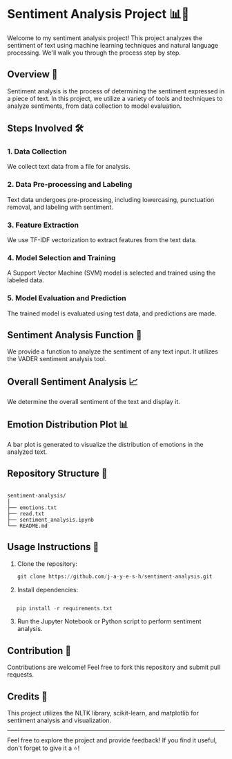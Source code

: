 # Sentiment Analysis Project 📊💬

Welcome to my sentiment analysis project! This project analyzes the sentiment of text using machine learning techniques and natural language processing. We'll walk you through the process step by step.

## Overview 🌟

Sentiment analysis is the process of determining the sentiment expressed in a piece of text. In this project, we utilize a variety of tools and techniques to analyze sentiments, from data collection to model evaluation.

## Steps Involved 🛠️

### 1. Data Collection

We collect text data from a file for analysis.

### 2. Data Pre-processing and Labeling

Text data undergoes pre-processing, including lowercasing, punctuation removal, and labeling with sentiment.

### 3. Feature Extraction

We use TF-IDF vectorization to extract features from the text data.

### 4. Model Selection and Training

A Support Vector Machine (SVM) model is selected and trained using the labeled data.

### 5. Model Evaluation and Prediction

The trained model is evaluated using test data, and predictions are made.

## Sentiment Analysis Function 📝

We provide a function to analyze the sentiment of any text input. It utilizes the VADER sentiment analysis tool.

## Overall Sentiment Analysis 📈

We determine the overall sentiment of the text and display it.

## Emotion Distribution Plot 📊

A bar plot is generated to visualize the distribution of emotions in the analyzed text.

## Repository Structure 📁

```

sentiment-analysis/
│
├── emotions.txt
├── read.txt
├── sentiment_analysis.ipynb
└── README.md

```

## Usage Instructions 📝

1. Clone the repository:
   ```python
   git clone https://github.com/j-a-y-e-s-h/sentiment-analysis.git
   ```


2. Install dependencies:
```python

   pip install -r requirements.txt
```

3. Run the Jupyter Notebook or Python script to perform sentiment analysis.

## Contribution 🤝

Contributions are welcome! Feel free to fork this repository and submit pull requests.

## Credits 🙏

This project utilizes the NLTK library, scikit-learn, and matplotlib for sentiment analysis and visualization.

---

Feel free to explore the project and provide feedback! If you find it useful, don't forget to give it a ⭐️!


